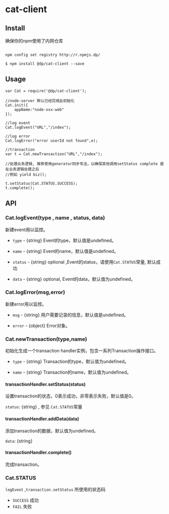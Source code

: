 # cat-client


## Install

确保你的npm使用了内网仓库
 
```

npm config set registry http://r.npmjs.dp/

```

```
$ npm install @dp/cat-client --save
```

## Usage

```
var Cat = require('@dp/cat-client');

//node-server 默认已经完成此初始化
Cat.init({
    appName:"node-xxx-web"
});

//log event
Cat.logEvent("URL","/index");

//log error
Cat.logError("error userId not found",e);

//transaction
var t = Cat.newTransaction("URL","/index");

//处理业务逻辑, 推荐使用generator同步写法，以确保其他调用setStatus complete 是在业务逻辑处理之后
//例如 yield biz();

t.setStatus(Cat.STATUS.SUCCESS);
t.complete();

```

## API

### Cat.logEvent(type , name , status, data)

新建event用以监控。


- `type` - {string} Event的type，默认值是undefined。

- `name` - {string} Event的name，默认值是undefined。

- `status` - {string} optional ,Event的status，请使用`Cat.STATUS`常量, 默认成功 

- `data` - {string} optional,   Event的data，默认值为undefined。

### Cat.logError(msg,error)

新建error用以监控。


- `msg` - {string} 用户需要记录的信息，默认值是undefined。

- `error` - {object} Error对象。

### Cat.newTransaction(type,name)

初始化生成一个transaction handler实例，包含一系列Transaction操作接口。



- `type` - {string} Transaction的type，默认值为undefined。

- `name` - {string} Transaction的name，默认值为undefined。

#### transactionHandler.setStatus(status)

设置transaction的状态，0表示成功，非零表示失败，默认值是0。

`status`: {string} , 参见 `Cat.STATUS`常量

#### transactionHandler.addData(data)

添加transaction的数据，默认值为undefined。

`data`: {string}

#### transactionHandler.complete()

完成transaction。


### Cat.STATUS

`logEvent` ,`transaction.setStatus` 所使用的状态码

- `SUCCESS` 成功
- `FAIL`    失败

